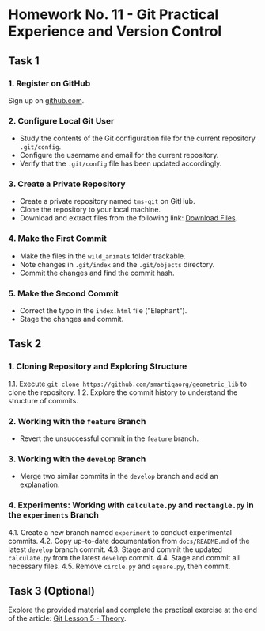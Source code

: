 # Homework No. 11 - Git Practical Experience and Version Control

## Task 1

### 1. Register on GitHub
Sign up on [github.com](https://github.com).

### 2. Configure Local Git User
- Study the contents of the Git configuration file for the current repository `.git/config`.
- Configure the username and email for the current repository.
- Verify that the `.git/config` file has been updated accordingly.

### 3. Create a Private Repository
- Create a private repository named `tms-git` on GitHub.
- Clone the repository to your local machine.
- Download and extract files from the following link:
  [Download Files](https://drive.google.com/uc?export=download&confirm=no_antivirus&id=1B_b5mg7rRSKSNqwuDb1hGVYQQpHsEc1J).

### 4. Make the First Commit
- Make the files in the `wild_animals` folder trackable.
- Note changes in `.git/index` and the `.git/objects` directory.
- Commit the changes and find the commit hash.

### 5. Make the Second Commit
- Correct the typo in the `index.html` file ("Elephant").
- Stage the changes and commit.

## Task 2

### 1. Cloning Repository and Exploring Structure
1.1. Execute `git clone https://github.com/smartiqaorg/geometric_lib` to clone the repository.
1.2. Explore the commit history to understand the structure of commits.

### 2. Working with the `feature` Branch
- Revert the unsuccessful commit in the `feature` branch.

### 3. Working with the `develop` Branch
- Merge two similar commits in the `develop` branch and add an explanation.

### 4. Experiments: Working with `calculate.py` and `rectangle.py` in the `experiments` Branch
4.1. Create a new branch named `experiment` to conduct experimental commits.
4.2. Copy up-to-date documentation from `docs/README.md` of the latest `develop` branch commit.
4.3. Stage and commit the updated `calculate.py` from the latest `develop` commit.
4.4. Stage and commit all necessary files.
4.5. Remove `circle.py` and `square.py`, then commit.

## Task 3 (Optional)

Explore the provided material and complete the practical exercise at the end of the article:
[Git Lesson 5 - Theory](https://smartiqa.ru/courses/git/lesson-5#theory).